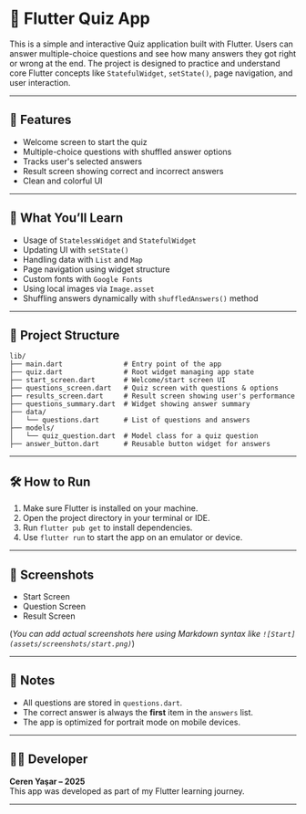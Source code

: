 # 📱 Flutter Quiz App

This is a simple and interactive Quiz application built with Flutter. Users can answer multiple-choice questions and see how many answers they got right or wrong at the end. The project is designed to practice and understand core Flutter concepts like `StatefulWidget`, `setState()`, page navigation, and user interaction.

---

## 🚀 Features

- Welcome screen to start the quiz
- Multiple-choice questions with shuffled answer options
- Tracks user's selected answers
- Result screen showing correct and incorrect answers
- Clean and colorful UI

---

## 🧠 What You’ll Learn

- Usage of `StatelessWidget` and `StatefulWidget`
- Updating UI with `setState()`
- Handling data with `List` and `Map`
- Page navigation using widget structure
- Custom fonts with `Google Fonts`
- Using local images via `Image.asset`
- Shuffling answers dynamically with `shuffledAnswers()` method

---

## 📁 Project Structure

```
lib/
├── main.dart               # Entry point of the app
├── quiz.dart               # Root widget managing app state
├── start_screen.dart       # Welcome/start screen UI
├── questions_screen.dart   # Quiz screen with questions & options
├── results_screen.dart     # Result screen showing user's performance
├── questions_summary.dart  # Widget showing answer summary
├── data/
│   └── questions.dart      # List of questions and answers
├── models/
│   └── quiz_question.dart  # Model class for a quiz question
├── answer_button.dart      # Reusable button widget for answers
```

---

## 🛠️ How to Run

1. Make sure Flutter is installed on your machine.
2. Open the project directory in your terminal or IDE.
3. Run `flutter pub get` to install dependencies.
4. Use `flutter run` to start the app on an emulator or device.

---

## 📸 Screenshots

- Start Screen  
- Question Screen  
- Result Screen  

(*You can add actual screenshots here using Markdown syntax like `![Start](assets/screenshots/start.png)`*)

---

## 📝 Notes

- All questions are stored in `questions.dart`.
- The correct answer is always the **first** item in the `answers` list.
- The app is optimized for portrait mode on mobile devices.

---

## 🧑‍💻 Developer

**Ceren Yaşar – 2025**  
This app was developed as part of my Flutter learning journey.

---
